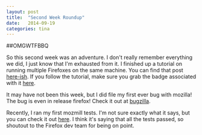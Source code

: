 ```yaml
---
layout: post
title:  "Second Week Roundup"
date:   2014-09-19
categories: tina
---
```


##OMGWTFBBQ

So this second week was an adventure.
I don't really remember everything we did, I just know that I'm exhausted from it.
I finished up a tutorial on running multiple Firefoxes on the same machine.
You can find that post [here-ish](http://www.ascendproject.org/participants/portland/tina/index.html).
If you follow the tutorial, make sure you grab the badge associated with it [here](https://badges.mozilla.org/en-US/badges/claim/wnraer).

It may have not been this week, but I did file my first ever bug with mozilla!
The bug is even in release firefox!
Check it out at [bugzilla](https://bugzilla.mozilla.org/show_bug.cgi?id=1068354).


Recently, I ran my first mozmill tests.
I'm not sure exactly what it says, but you can check it out [here](http://mozmill-crowd.blargon7.com/#/functional/report/2f982f72826307fed840a3b11c92edde).
I think it's saying that all the tests passed, so shoutout to the Firefox dev team for being on point.
